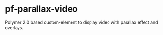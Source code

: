 # pf-parallax-video
Polymer 2.0 based custom-element to display video with parallax effect and overlays.
